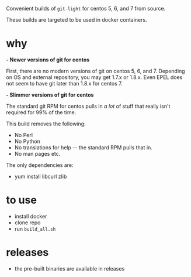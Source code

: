 Convenient builds of `git-light` for centos 5, 6, and 7 from source.

These builds are targeted to be used in docker containers.

# why


**- Newer versions of git for centos**

First, there are no modern versions of git on centos 5, 6, and 7.
Depending on OS and external repository, you may get 1.7.x or 1.8.x.
Even EPEL does not seem to have git later than 1.8.x for centos 7.



**- Slimmer versions of git for centos**

The standard git RPM for centos pulls in *a lot* of stuff that 
really isn't required for 99% of the time. 

This build removes the following:

- No Perl
- No Python
- No translations for help -- the standard RPM pulls that in.
- No man pages etc.

The only dependencies are:

- yum install libcurl zlib


# to use

- install docker
- clone repo
- run `build_all.sh`


# releases

- the pre-built binaries are available in releases

